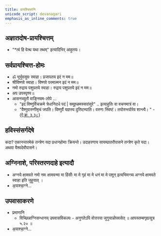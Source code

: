 ```yaml
---
title: प्रायश्चित्तानि
unicode_script: devanagari
emphasis_as_inline_comments: true
---
```


## अज्ञातदोष-प्रायश्चित्तम्
- "*त्वं हि वेत्थ यथा तथम्" इत्यादिभिर् आहुतयः।

## सर्वप्रायश्चित्त-होमः

- ॐ भूर्भुवसुवः स्वाहा। प्रजापतय इदं न मम॥
- श्रीविष्णवे स्वाहा। विष्णवे परमात्मन इदं न मम॥
-  नमो रुद्राय पशुपतये स्वाहा। रुद्राय पशुपतये इदं न मम॥
- अप उपस्पृश्य॥
- आसनच्युतौ वाङ्नियम-लोपे …
  - "इदं विष्णुर्विचक्रमे त्रेधानिदधे पदं | समूह्ळमस्यपांसुरे" .. इत्याहुतिः वा वचनमात्रं वा।
  - "वैष्णुवारुणीमृचं जपति। विष्णुर्वै यज्ञस्य दुरिष्टम्पाति। वरुणः स्विष्टं। तयोरुभयोरेव शान्त्यै। " - {[ऐ.ब्रा. ३.३८](https://archive.org/stream/Anandashram_Samskrita_Granthavali_Anandashram_Sanskrit_Series/ASS_032_Aitareya_Brahmanam_with_Sayanabhashya_Part_1_-_Kasinathsastri_Agase_1896#page/n413/mode/2up)}

## हविस्संसर्गदेषे

कदा? एकानन्तरमेकं तन्त्रेण यदा प्रधानहोमाः क्रियन्ते। उदाहरणाय सायम्प्रातरौपासने तन्त्रेण कृते यदा। अथवा वैश्वदेवौपासने।

## अग्निनाशे, परिस्तरणदाहे इत्यादौ

- अग्नये क्षामवते नमो नमः क्षामवन्मा मा हिंसीः मा मे गृहं मा मे धनं मा मे पशून् इत्यभिमन्त्र्य अग्नये क्षामवते स्वाहा इति जुहुयात् ।
- अ॒याश्चा॒ग्ने…

## उपवासाकरणे

- प्रमाणानि
  - विच्छिन्नाग्निसन्धानय् उपवासविकल्पः - अनुगतेऽपि वोत्तरया जुगुयान्नोपवसेत् ॥ आपस्तम्बगृह्यसूत्र ५.२० ॥
- अ॒याश्चा॒ग्ने…

